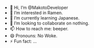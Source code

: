 - 👋 Hi, I’m @MakotoDeveloper
- 👀 I’m interested in Ramen.
- 🌱 I’m currently learning Japanese.
- 💞️ I’m looking to collaborate on nothing.
- 📫 How to reach me: beeper.
- 😄 Pronouns: No Woke.
- ⚡ Fun fact: ...

<!---
MakotoDeveloper/MakotoDeveloper is a ✨ special ✨ repository because its `README.md` (this file) appears on your GitHub profile.
You can click the Preview link to take a look at your changes.
--->
